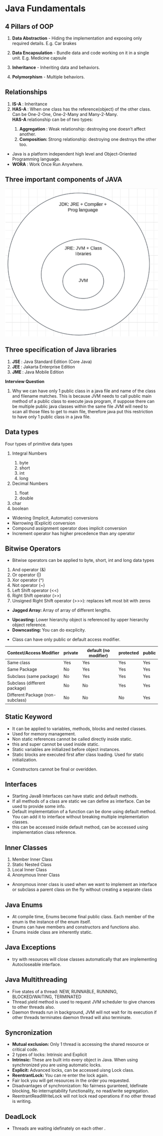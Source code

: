 # Java Fundamentals

## 4 Pillars of OOP

1. **Data Abstraction** - Hiding the implementation and exposing only required details.
E.g. Car brakes

2. **Data Encapsulation** - Bundle data and code working on it in a single unit.
E.g. Medicine capsule

3. **Inheritance** - Inheriting data and behaviors.

4. **Polymorphism** - Multiple behaviors.


## Relationships
<ol>
<li> <strong> IS-A </strong>: Inheritance </li>
<li> <strong> HAS-A </strong>: When one class has the reference(object) of the other class. Can be One-2-One, One-2-Many and Many-2-Many. </li>
<strong> HAS-A </strong> relationship can be of two types: 
<ol>
<li> <strong>Aggregation </strong>: Weak relationship: destroying one doesn’t affect another. </li>
<li> <strong>Composition: </strong> Strong relationship: destroying one destroys the other too. </li>
</ol>
</ol>

<ul>
<li> Java is a platform independent high level and Object-Oriented Programming language. </li>
<li> <strong> WORA </strong> : Work Once Run Anywhere. </li>
</ul>

## Three important components of JAVA
![java-components](https://github.com/ramesh4579/Java-Concepts/blob/main/temp1.png)

## Three specification of Java libraries
<ol>
<li> <strong> JSE </strong>: Java Standard Edition (Core Java)</li>
<li> <strong> JEE </strong>: Jakarta Enterprise Edition</li>
<li> <strong> JME </strong>: Java Mobile Edition</li>
</ol>

**Interview Question**
1. Why we can have only 1 public class in a java file and name of the class and filename matches.
This is because JVM needs to call public main method of a public class to execute java program, if suppose there can be
multiple public java classes within the same file JVM will need to scan all those files to get to main file, therefore java put
this restriction to have only 1 public class in a java file.

## Data types
Four types of primitive data types
<ol>
<li> Integral Numbers</li>
<ol>
<li>byte</li>
<li>short</li>
<li>int</li>
<li>long</li>
</ol>
<li> Decimal Numbers</li>
<ol>
<li> float </li>
<li> double </li>
</ol>
<li> char </li>
<li> boolean </li>
</ol>

<ul>
<li> Widening (Implicit, Automatic) conversions </li>
<li> Narrowing (Explicit) conversion </li>
<li> Compound assignment operator does implicit conversion </li>
<li> Increment operator has higher precedence than any operator</li>
</ul>

## Bitwise Operators
<ul>
<li> Bitwise operators can be applied to byte, short, int and long data types </li>
</ul>

<ol>
<li> And operator (&) </li>
<li> Or operator (|) </li>
<li> Xor operator (^) </li>
<li> Not operator (~) </li>
<li> Left Shift operator (<<) </li>
<li> Right Shift operator (>>) </li>
<li> Unsigned Right Shift operator (>>>): replaces left most bit with zeros </li>
</ol>

<ul>
<li> <strong> Jagged Array:  </strong>  Array of array of different lengths.</li>
</ul>

<ul>
<li> <strong> Upcasting:  </strong>  Lower hierarchy object is referenced by upper hierarchy object reference.</li>
  <li> <strong> Downcasting:  </strong>  You can do excplicity.</li>
</ul>

<ul>
<li> Class can have only public or default access modifier.</li>
</ul>

| Context/Access Modifier | private | default (no modifier) | protected | public |
| --- | --- | --- | --- | ---| 
| Same class | Yes | Yes | Yes | Yes |
| Same Package | No | Yes | Yes | Yes |
| Subclass (same package) | No | Yes | Yes | Yes |
| Subclass (different package) | No | No | Yes | Yes |
| Different Package (non-subclass) | No | No | No | Yes |

## Static Keyword

<ul>
<li> It can be applied to variables, methods, blocks and nested classes. </li>
<li> Used for memory management. </li>
<li> Non static references cannot be called directly inside static. </li>
<li> this and super cannot be used inside static. </li>
<li> Static variables are initialized before object instances. </li>
<li> Static blocks are executed first after class loading. Used for static initialization. </li>
</ul>

<ul>
<li> Constructors cannot be final or overidden. </li>
</ul>

## Interfaces
<ul>
<li> Starting Java8 Interfaces can have static and default methods. </li>
<li> If all methods of a class are static we can define as interface. Can be used to provide some info. </li>
<li> Default implementation of a function can be done using default method. You can add it to interface without breaking multiple implementation classes. </li>
<li> this can be accessed inside default method, can be accessed using implementation class reference. </li>
</ul>

## Inner Classes

<ol>
<li> Member Inner Class</li>
<li> Static Nested Class</li>
<li> Local Inner Class</li>
<li> Anonymous Inner Class</li>
</ol>

<ul>
<li>Anonymous inner class is used when we want to implement an interface or subclass a parent class on the fly without creating a separate class</li>
</ul>

## Java Enums

<ul>
<li> At compile time, Enums become final public class. Each member of the enum is the instance of the enum itself.</li>
<li> Enums can have members and constructors and functions also.</li>
<li> Enums inside class are inherently static.</li>
</ul>

## Java Exceptions

<ul>
<li> try with resources will close classes automatically that are implementing Autocloseable interface.</li>
</ul>

## Java Multithreading

<ul>
<li> Five states of a thread: NEW, RUNNABLE, RUNNING, BLOCKED/WAITING, TERMINATED</li>
<li> Thread.yield method is used to request JVM scheduler to give chances to other threads also.  </li>
<li> Daemon threads run in background, JVM will not wait for its execution if other threads terminates daemon thread will also terminate. </li>  
</ul>

## Syncronization
<ul>
<li>  <strong> Mutual exclusion: </strong> Only 1 thread is accessing the shared resource or critical code. </li>
<li> 2 types of locks: Intrinsic and Explicit  </li>
<li> <strong> Intrinsic:  </strong> These are built into every object in Java. When using synchronized you are using automatic locks. </li>
<li> <strong> Explicit:  </strong> Advanced locks, can be accessed uisng Lock class. </li>
<li> <strong> ReentrantLock: </strong>   You can re enter the lock again.</li>
<li> Fair lock you will get resources in the order you requested.</li>
<li> Disadvantages of synchronization: No fairness guranteed, Idefinate blocking, No interruptability functionality, no read/write segregation.</li>
<li> ReentrantReadWriteLock will not lock read operations if no other thread is writing. </li>
</ul>

## DeadLock
<ul>
<li>  Threads are waiting idefinately on each other . </li>
